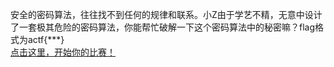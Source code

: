 安全的密码算法，往往找不到任何的规律和联系。小Z由于学艺不精，无意中设计了一套极其危险的密码算法，你能帮忙破解一下这个密码算法中的秘密嘛？flag格式为actf{\*\*\*}<br><a href="https://pan.baidu.com/s/1GFL7WTF_sBgrJaLZSaHSLA">点击这里，开始你的比赛！</a>